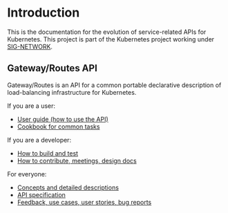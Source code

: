 <!--
Copyright 2019 The Kubernetes Authors.

Licensed under the Apache License, Version 2.0 (the "License");
you may not use this file except in compliance with the License.
You may obtain a copy of the License at

     http://www.apache.org/licenses/LICENSE-2.0

Unless required by applicable law or agreed to in writing, software
distributed under the License is distributed on an "AS IS" BASIS,
WITHOUT WARRANTIES OR CONDITIONS OF ANY KIND, either express or implied.
See the License for the specific language governing permissions and
limitations under the License.
-->

# Introduction

This is the documentation for the evolution of service-related APIs
for Kubernetes. This project is part of the Kubernetes project working
under [SIG-NETWORK][sig-network].

[sig-network]: https://groups.google.com/g/kubernetes-sig-network

## Gateway/Routes API

Gateway/Routes is an API for a common portable declarative description
of load-balancing infrastructure for Kubernetes.

If you are a user:

* [User guide (how to use the API)](userguide.md)
* [Cookbook for common tasks](cookbook.md)

If you are a developer:

* [How to build and test](devguide.md)
* [How to contribute, meetings, design docs](community.md)

For everyone:

* [Concepts and detailed descriptions](concepts.md)
* [API specification](spec.md)
* [Feedback, use cases, user stories, bug reports](feedback.md)
